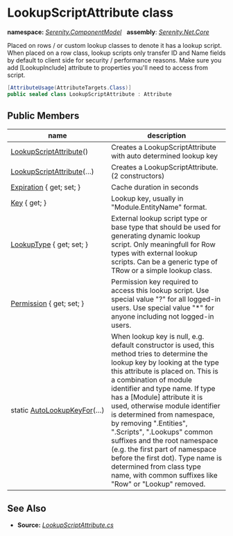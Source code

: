 # LookupScriptAttribute class
**namespace:** *[Serenity.ComponentModel](../README.md#serenity.componentmodel-namespace)*   **assembly**: *[Serenity.Net.Core](../README.md)*

Placed on rows / or custom lookup classes to denote it has a lookup script. When placed on a row class, lookup scripts only transfer ID and Name fields by default to client side for security / performance reasons. Make sure you add [LookupInclude] attribute to properties you'll need to access from script.

```csharp
[AttributeUsage(AttributeTargets.Class)]
public sealed class LookupScriptAttribute : Attribute
```

## Public Members

| name | description |
| --- | --- |
| [LookupScriptAttribute](LookupScriptAttribute/LookupScriptAttribute.md)() | Creates a LookupScriptAttribute with auto determined lookup key |
| [LookupScriptAttribute](LookupScriptAttribute/LookupScriptAttribute.md)(…) | Creates a LookupScriptAttribute. (2 constructors) |
| [Expiration](LookupScriptAttribute/Expiration.md) { get; set; } | Cache duration in seconds |
| [Key](LookupScriptAttribute/Key.md) { get; } | Lookup key, usually in "Module.EntityName" format. |
| [LookupType](LookupScriptAttribute/LookupType.md) { get; set; } | External lookup script type or base type that should be used for generating dynamic lookup script. Only meaningfull for Row types with external lookup scripts. Can be a generic type of TRow or a simple lookup class. |
| [Permission](LookupScriptAttribute/Permission.md) { get; set; } | Permission key required to access this lookup script. Use special value "?" for all logged-in users. Use special value "*" for anyone including not logged-in users. |
| static [AutoLookupKeyFor](LookupScriptAttribute/AutoLookupKeyFor.md)(…) | When lookup key is null, e.g. default constructor is used, this method tries to determine the lookup key by looking at the type this attribute is placed on. This is a combination of module identifier and type name. If type has a [Module] attribute it is used, otherwise module identifier is determined from namespace, by removing ".Entities", ".Scripts", ".Lookups" common suffixes and the root namespace (e.g. the first part of namespace before the first dot). Type name is determined from class type name, with common suffixes like "Row" or "Lookup" removed. |

## See Also

* **Source:** *[LookupScriptAttribute.cs](https://github.com/serenity-is/Serenity/blob/master/src/Serenity.Net.Core/ComponentModel/Extensibility/LookupScriptAttribute.cs)*